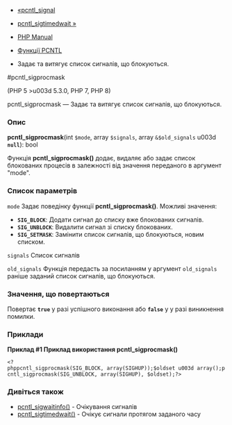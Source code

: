 - [«pcntl_signal](function.pcntl-signal.md)
- [pcntl_sigtimedwait »](function.pcntl-sigtimedwait.md)

- [PHP Manual](index.md)
- [Функції PCNTL](ref.pcntl.md)
- Задає та витягує список сигналів, що блокуються.

#pcntl_sigprocmask

(PHP 5 \>u003d 5.3.0, PHP 7, PHP 8)

pcntl_sigprocmask — Задає та витягує список сигналів, що блокуються.

### Опис

**pcntl_sigprocmask**(int `$mode`, array `$signals`, array
`&$old_signals` u003d **`null`**): bool

Функція **pcntl_sigprocmask()** додає, видаляє або задає список
блокованих процесів в залежності від значення переданого в
аргумент "mode".

### Список параметрів

`mode`
Задає поведінку функції **pcntl_sigprocmask()**. Можливі значення:

- **`SIG_BLOCK`**: Додати сигнал до списку вже блокованих сигналів.
- **`SIG_UNBLOCK`**: Видалити сигнал зі списку блокованих.
- **`SIG_SETMASK`**: Замінити список сигналів, що блокуються, новим
списком.

`signals`
Список сигналів

`old_signals`
Функція передасть за посиланням у аргумент `old_signals` раніше заданий
список сигналів, що блокуються.

### Значення, що повертаються

Повертає **`true`** у разі успішного виконання або **`false`** у
у разі виникнення помилки.

### Приклади

**Приклад #1 Приклад використання **pcntl_sigprocmask()****

` <?phppcntl_sigprocmask(SIG_BLOCK, array(SIGHUP));$oldset u003d array();pcntl_sigprocmask(SIG_UNBLOCK, array(SIGHUP), $oldset);?> `

### Дивіться також

- [pcntl_sigwaitinfo()](function.pcntl-sigwaitinfo.md) - Очікування
сигналів
- [pcntl_sigtimedwait()](function.pcntl-sigtimedwait.md) - Очікує
сигнали протягом заданого часу
